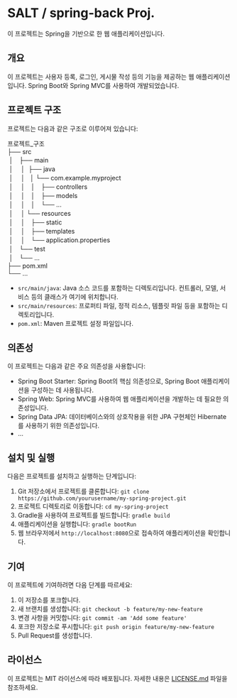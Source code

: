 # SALT / spring-back Proj.

이 프로젝트는 Spring을 기반으로 한 웹 애플리케이션입니다.

## 개요

이 프로젝트는 사용자 등록, 로그인, 게시물 작성 등의 기능을 제공하는 웹 애플리케이션입니다. Spring Boot와 Spring MVC를 사용하여 개발되었습니다.

## 프로젝트 구조

프로젝트는 다음과 같은 구조로 이루어져 있습니다:

프로젝트_구조  
├── src  
&nbsp;│　├── main  
&nbsp;│　 │ &nbsp;├── java  
&nbsp;│ 　│ &nbsp;&nbsp;│ └── com.example.myproject  
&nbsp;│ 　│　│　├── controllers  
&nbsp;│ 　│　│　├── models  
&nbsp;│ 　│　│　└── ...  
&nbsp;│ 　│ └── resources  
&nbsp;│ 　│　├── static  
&nbsp;│ 　│　├── templates  
&nbsp;│ 　│　└── application.properties  
&nbsp;│　└── test  
&nbsp;│　└── ...  
├── pom.xml  
└── ...  


- `src/main/java`: Java 소스 코드를 포함하는 디렉토리입니다. 컨트롤러, 모델, 서비스 등의 클래스가 여기에 위치합니다.
- `src/main/resources`: 프로퍼티 파일, 정적 리소스, 템플릿 파일 등을 포함하는 디렉토리입니다.
- `pom.xml`: Maven 프로젝트 설정 파일입니다.

## 의존성

이 프로젝트는 다음과 같은 주요 의존성을 사용합니다:

- Spring Boot Starter: Spring Boot의 핵심 의존성으로, Spring Boot 애플리케이션을 구성하는 데 사용됩니다.
- Spring Web: Spring MVC를 사용하여 웹 애플리케이션을 개발하는 데 필요한 의존성입니다.
- Spring Data JPA: 데이터베이스와의 상호작용을 위한 JPA 구현체인 Hibernate를 사용하기 위한 의존성입니다.
- ...

## 설치 및 실행

다음은 프로젝트를 설치하고 실행하는 단계입니다:

1. Git 저장소에서 프로젝트를 클론합니다: `git clone https://github.com/yourusername/my-spring-project.git`
2. 프로젝트 디렉토리로 이동합니다: `cd my-spring-project`
3. Gradle을 사용하여 프로젝트를 빌드합니다: `gradle build`
4. 애플리케이션을 실행합니다: `gradle bootRun`
5. 웹 브라우저에서 `http://localhost:8080`으로 접속하여 애플리케이션을 확인합니다.

## 기여

이 프로젝트에 기여하려면 다음 단계를 따르세요:

1. 이 저장소를 포크합니다.
2. 새 브랜치를 생성합니다: `git checkout -b feature/my-new-feature`
3. 변경 사항을 커밋합니다: `git commit -am 'Add some feature'`
4. 포크한 저장소로 푸시합니다: `git push origin feature/my-new-feature`
5. Pull Request를 생성합니다.

## 라이선스

이 프로젝트는 MIT 라이선스에 따라 배포됩니다. 자세한 내용은 [LICENSE.md](./LICENSE.md) 파일을 참조하세요.
